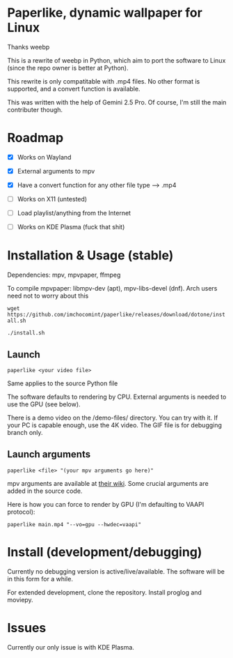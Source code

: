 # Paperlike, dynamic wallpaper for Linux
Thanks weebp

This is a rewrite of weebp in Python, which aim to port the software to Linux (since the repo owner is better at Python).

This rewrite is only compatitable with .mp4 files. No other format is supported, and a convert function is available.

This was written with the help of Gemini 2.5 Pro. Of course, I'm still the main contributer though.

# Roadmap
- [x] Works on Wayland

- [x] External arguments to mpv
- [x] Have a convert function for any other file type --> .mp4
- [ ] Works on X11 (untested)
- [ ] Load playlist/anything from the Internet
- [ ] Works on KDE Plasma (fuck that shit)

# Installation & Usage (stable)
Dependencies: mpv, mpvpaper, ffmpeg

To compile mpvpaper: libmpv-dev (apt), mpv-libs-devel (dnf). Arch users need not to worry about this

`
wget https://github.com/imchocomint/paperlike/releases/download/dotone/install.sh
`

`
./install.sh
`

## Launch

`
paperlike <your video file>
`

Same applies to the source Python file

The software defaults to rendering by CPU. External arguments is needed to use the GPU (see below).

There is a demo video on the /demo-files/ directory. You can try with it. If your PC is capable enough, use the 4K video. The GIF file is for debugging branch only.

## Launch arguments
`
paperlike <file> "(your mpv arguments go here)"
`

mpv arguments are available at [their wiki](https://mpv.io/manual/stable/). Some crucial arguments are added in the source code.

Here is how you can force to render by GPU (I'm defaulting to VAAPI protocol):

`
paperlike main.mp4 "--vo=gpu --hwdec=vaapi"
`
# Install (development/debugging)
Currently no debugging version is active/live/available. The software will be in this form for a while.

For extended development, clone the repository. Install proglog and moviepy.

# Issues
Currently our only issue is with KDE Plasma.
